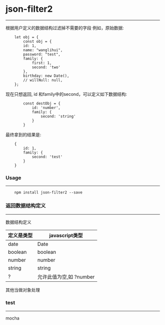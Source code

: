 # json-filter2
---


根据用户定义的数据结构过滤掉不需要的字段
例如，原始数据:
```
    let obj = {
        const obj = {
        id: 1,
        name: "wanglihui",
        password: "test",
        family: {
            first: 1,
            second: 'two'
        },
        birthday: new Date(),
        // willNull: null,
    };
```
现在只想返回, id 和family中的second，可以定义如下数据结构:
```
        const destObj = {
            id: 'number',
            family: {
                second: 'string'
            }
        }
```
最终拿到的结果是:
``` 
    {
        id: 1,
        family: {
            second: 'test'
        }
    }
```


### Usage
---

```
    npm install json-filter2 --save
```

### 返回数据结构定义
---

数据结构定义


| 定义是类型 | javascript类型 | 
|---|---|
| date | Date |
| boolean| boolean|
| number | number |
| string | string |
| ? | 允许此值为空,如 ?number|

其他当做对象处理

### test
---
mocha

